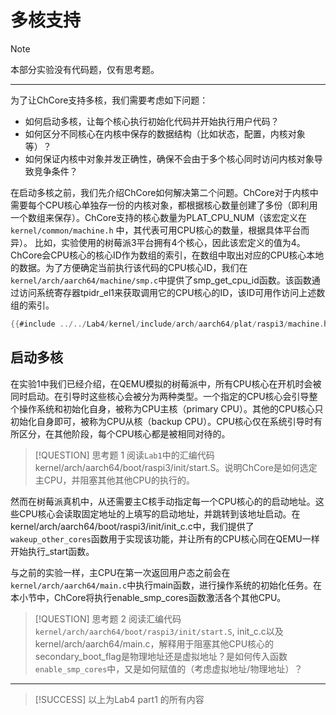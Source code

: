 # 多核支持

> [!NOTE]
> 本部分实验没有代码题，仅有思考题。

---

<!-- toc -->

为了让ChCore支持多核，我们需要考虑如下问题：

- 如何启动多核，让每个核心执行初始化代码并开始执行用户代码？
- 如何区分不同核心在内核中保存的数据结构（比如状态，配置，内核对象等）？
- 如何保证内核中对象并发正确性，确保不会由于多个核心同时访问内核对象导致竞争条件？

在启动多核之前，我们先介绍ChCore如何解决第二个问题。ChCore对于内核中需要每个CPU核心单独存一份的内核对象，都根据核心数量创建了多份（即利用一个数组来保存）。ChCore支持的核心数量为PLAT_CPU_NUM（该宏定义在 `kernel/common/machine.h` 中，其代表可用CPU核心的数量，根据具体平台而异）。 比如，实验使用的树莓派3平台拥有4个核心，因此该宏定义的值为4。ChCore会CPU核心的核心ID作为数组的索引，在数组中取出对应的CPU核心本地的数据。为了方便确定当前执行该代码的CPU核心ID，我们在 `kernel/arch/aarch64/machine/smp.c`中提供了smp_get_cpu_id函数。该函数通过访问系统寄存器tpidr_el1来获取调用它的CPU核心的ID，该ID可用作访问上述数组的索引。

```c
{{#include ../../Lab4/kernel/include/arch/aarch64/plat/raspi3/machine.h:16:20}}
```

## 启动多核

在实验1中我们已经介绍，在QEMU模拟的树莓派中，所有CPU核心在开机时会被同时启动。在引导时这些核心会被分为两种类型。一个指定的CPU核心会引导整个操作系统和初始化自身，被称为CPU主核（primary CPU）。其他的CPU核心只初始化自身即可，被称为CPU从核（backup CPU）。CPU核心仅在系统引导时有所区分，在其他阶段，每个CPU核心都是被相同对待的。

> [!QUESTION] 思考题 1
> 阅读`Lab1`中的汇编代码kernel/arch/aarch64/boot/raspi3/init/start.S。说明ChCore是如何选定主CPU，并阻塞其他其他CPU的执行的。

然而在树莓派真机中，从还需要主C核手动指定每一个CPU核心的的启动地址。这些CPU核心会读取固定地址的上填写的启动地址，并跳转到该地址启动。在kernel/arch/aarch64/boot/raspi3/init/init_c.c中，我们提供了`wakeup_other_cores`函数用于实现该功能，并让所有的CPU核心同在QEMU一样开始执行_start函数。

与之前的实验一样，主CPU在第一次返回用户态之前会在`kernel/arch/aarch64/main.c`中执行main函数，进行操作系统的初始化任务。在本小节中，ChCore将执行enable_smp_cores函数激活各个其他CPU。

> [!QUESTION] 思考题 2
> 阅读汇编代码`kernel/arch/aarch64/boot/raspi3/init/start.S`, init_c.c以及kernel/arch/aarch64/main.c，解释用于阻塞其他CPU核心的secondary_boot_flag是物理地址还是虚拟地址？是如何传入函数`enable_smp_cores`中，又是如何赋值的（考虑虚拟地址/物理地址）？

---

> [!SUCCESS]
> 以上为Lab4 part1 的所有内容
